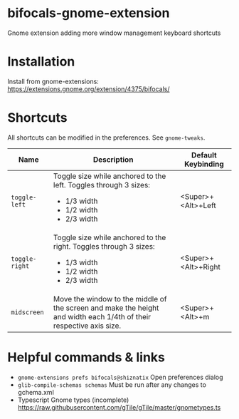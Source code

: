# bifocals-gnome-extension
Gnome extension adding more window management keyboard shortcuts

# Installation
Install from gnome-extensions: https://extensions.gnome.org/extension/4375/bifocals/

# Shortcuts
All shortcuts can be modified in the preferences. See `gnome-tweaks`.

| Name | Description | Default Keybinding |
| ---- | ----------- | ------------------ |
| `toggle-left` | Toggle size while anchored to the left. Toggles through 3 sizes:<ul><li>1/3 width</li> <li>1/2 width</li> <li>2/3 width</li></ul> | &lt;Super&gt;+&lt;Alt&gt;+Left |
| `toggle-right` | Toggle size while anchored to the right. Toggles through 3 sizes:<ul><li>1/3 width</li> <li>1/2 width</li> <li>2/3 width</li></ul> | &lt;Super&gt;+&lt;Alt&gt;+Right |
| `midscreen` | Move the window to the middle of the screen and make the height and width each 1/4th of their respective axis size. | &lt;Super&gt;+&lt;Alt&gt;+m |


# Helpful commands & links
* `gnome-extensions prefs bifocals@shiznatix` Open preferences dialog
* `glib-compile-schemas schemas` Must be run after any changes to gchema.xml
* Typescript Gnome types (incomplete) https://raw.githubusercontent.com/gTile/gTile/master/gnometypes.ts
